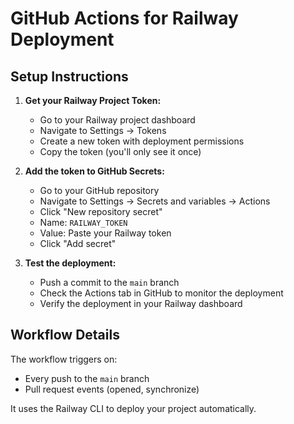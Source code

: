 # GitHub Actions for Railway Deployment

## Setup Instructions

1. **Get your Railway Project Token:**
   - Go to your Railway project dashboard
   - Navigate to Settings → Tokens
   - Create a new token with deployment permissions
   - Copy the token (you'll only see it once)

2. **Add the token to GitHub Secrets:**
   - Go to your GitHub repository
   - Navigate to Settings → Secrets and variables → Actions
   - Click "New repository secret"
   - Name: `RAILWAY_TOKEN`
   - Value: Paste your Railway token
   - Click "Add secret"

3. **Test the deployment:**
   - Push a commit to the `main` branch
   - Check the Actions tab in GitHub to monitor the deployment
   - Verify the deployment in your Railway dashboard

## Workflow Details

The workflow triggers on:
- Every push to the `main` branch
- Pull request events (opened, synchronize)

It uses the Railway CLI to deploy your project automatically.
